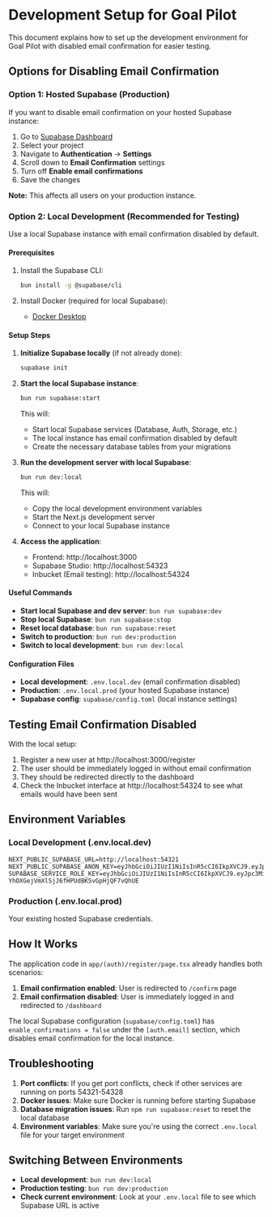 # Development Setup for Goal Pilot

This document explains how to set up the development environment for Goal Pilot with disabled email confirmation for easier testing.

## Options for Disabling Email Confirmation

### Option 1: Hosted Supabase (Production)

If you want to disable email confirmation on your hosted Supabase instance:

1. Go to [Supabase Dashboard](https://app.supabase.com)
2. Select your project
3. Navigate to **Authentication** → **Settings**
4. Scroll down to **Email Confirmation** settings
5. Turn off **Enable email confirmations**
6. Save the changes

**Note:** This affects all users on your production instance.

### Option 2: Local Development (Recommended for Testing)

Use a local Supabase instance with email confirmation disabled by default.

#### Prerequisites

1. Install the Supabase CLI:
   ```bash
   bun install -g @supabase/cli
   ```

2. Install Docker (required for local Supabase):
   - [Docker Desktop](https://www.docker.com/products/docker-desktop/)

#### Setup Steps

1. **Initialize Supabase locally** (if not already done):
   ```bash
   supabase init
   ```

2. **Start the local Supabase instance**:
   ```bash
   bun run supabase:start
   ```
   
   This will:
   - Start local Supabase services (Database, Auth, Storage, etc.)
   - The local instance has email confirmation disabled by default
   - Create the necessary database tables from your migrations

3. **Run the development server with local Supabase**:
   ```bash
   bun run dev:local
   ```
   
   This will:
   - Copy the local development environment variables
   - Start the Next.js development server
   - Connect to your local Supabase instance

4. **Access the application**:
   - Frontend: http://localhost:3000
   - Supabase Studio: http://localhost:54323
   - Inbucket (Email testing): http://localhost:54324

#### Useful Commands

- **Start local Supabase and dev server**: `bun run supabase:dev`
- **Stop local Supabase**: `bun run supabase:stop`
- **Reset local database**: `bun run supabase:reset`
- **Switch to production**: `bun run dev:production`
- **Switch to local development**: `bun run dev:local`

#### Configuration Files

- **Local development**: `.env.local.dev` (email confirmation disabled)
- **Production**: `.env.local.prod` (your hosted Supabase instance)
- **Supabase config**: `supabase/config.toml` (local instance settings)

## Testing Email Confirmation Disabled

With the local setup:

1. Register a new user at http://localhost:3000/register
2. The user should be immediately logged in without email confirmation
3. They should be redirected directly to the dashboard
4. Check the Inbucket interface at http://localhost:54324 to see what emails would have been sent

## Environment Variables

### Local Development (.env.local.dev)
```
NEXT_PUBLIC_SUPABASE_URL=http://localhost:54321
NEXT_PUBLIC_SUPABASE_ANON_KEY=eyJhbGciOiJIUzI1NiIsInR5cCI6IkpXVCJ9.eyJpc3MiOiJzdXBhYmFzZSIsInJlZiI6ImxvY2FsaG9zdCIsInJvbGUiOiJhbm9uIiwiaWF0IjoxNjQzOTIzMzUxLCJleHAiOjE5NTk0OTkzNTF9.G0tJJTxkG8rRqO8k1qBEYlkPIEUg8DW4PqIjgzV2r0E
SUPABASE_SERVICE_ROLE_KEY=eyJhbGciOiJIUzI1NiIsInR5cCI6IkpXVCJ9.eyJpc3MiOiJzdXBhYmFzZSIsInJlZiI6ImxvY2FsaG9zdCIsInJvbGUiOiJzZXJ2aWNlX3JvbGUiLCJpYXQiOjE2NDM5MjMzNTEsImV4cCI6MTk1OTQ5OTM1MX0.8J9UH2-YhOXGejVmXlSjJ6fHPUdBK5vGpHjQF7vQhUE
```

### Production (.env.local.prod)
Your existing hosted Supabase credentials.

## How It Works

The application code in `app/(auth)/register/page.tsx` already handles both scenarios:

1. **Email confirmation enabled**: User is redirected to `/confirm` page
2. **Email confirmation disabled**: User is immediately logged in and redirected to `/dashboard`

The local Supabase configuration (`supabase/config.toml`) has `enable_confirmations = false` under the `[auth.email]` section, which disables email confirmation for the local instance.

## Troubleshooting

1. **Port conflicts**: If you get port conflicts, check if other services are running on ports 54321-54328
2. **Docker issues**: Make sure Docker is running before starting Supabase
3. **Database migration issues**: Run `npm run supabase:reset` to reset the local database
4. **Environment variables**: Make sure you're using the correct `.env.local` file for your target environment

## Switching Between Environments

- **Local development**: `bun run dev:local`
- **Production testing**: `bun run dev:production`
- **Check current environment**: Look at your `.env.local` file to see which Supabase URL is active